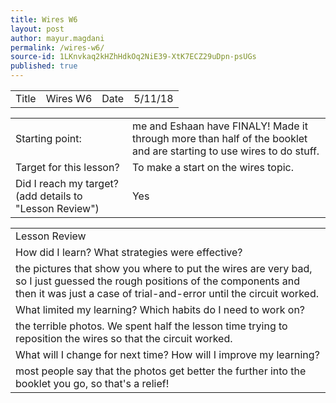 ```yaml
---
title: Wires W6
layout: post
author: mayur.magdani
permalink: /wires-w6/
source-id: 1LKnvkaq2kHZhHdkOq2NiE39-XtK7ECZ29uDpn-psUGs
published: true
---
```

<table>
  <tr>
    <td>Title</td>
    <td>Wires W6</td>
    <td>Date</td>
    <td>5/11/18</td>
  </tr>
</table>


<table>
  <tr>
    <td>Starting point:</td>
    <td>me and Eshaan have FINALY! Made it through more than half of the booklet and are starting to use wires to do stuff.</td>
  </tr>
  <tr>
    <td>Target for this lesson?</td>
    <td>To make a start on the wires topic.</td>
  </tr>
  <tr>
    <td>Did I reach my target? 
(add details to "Lesson Review")</td>
    <td> Yes </td>
  </tr>
</table>


<table>
  <tr>
    <td>Lesson Review</td>
  </tr>
  <tr>
    <td>How did I learn? What strategies were effective? </td>
  </tr>
  <tr>
    <td>the pictures that show you where to put the wires are very bad, so I just guessed the rough positions of the components and then it was just a case of trial-and-error until the circuit worked.</td>
  </tr>
  <tr>
    <td>What limited my learning? Which habits do I need to work on? </td>
  </tr>
  <tr>
    <td>the terrible photos. We spent half the lesson time trying to reposition the wires so that the circuit worked.</td>
  </tr>
  <tr>
    <td>What will I change for next time? How will I improve my learning?</td>
  </tr>
  <tr>
    <td>most people say that the photos get better the further into the booklet you go, so that's a relief!</td>
  </tr>
</table>



